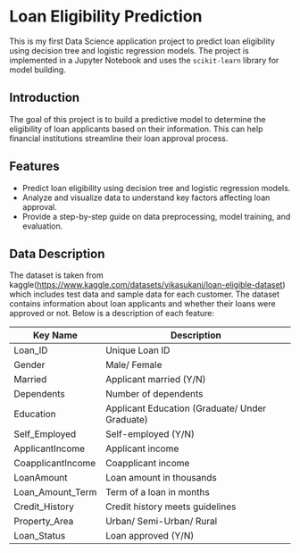 
# Loan Eligibility Prediction

This is my first Data Science application project to predict loan eligibility using decision tree and logistic regression models. 
The project is implemented in a Jupyter Notebook and uses the `scikit-learn` library for model building. 



## Introduction

The goal of this project is to build a predictive model to determine the eligibility of loan applicants based on their information. 
This can help financial institutions streamline their loan approval process.

## Features

- Predict loan eligibility using decision tree and logistic regression models.
- Analyze and visualize data to understand key factors affecting loan approval.
- Provide a step-by-step guide on data preprocessing, model training, and evaluation.

## Data Description
The dataset is taken from kaggle(https://www.kaggle.com/datasets/vikasukani/loan-eligible-dataset) which includes test data and sample data for each customer.
The dataset contains information about loan applicants and whether their loans were approved or not. Below is a description of each feature:

| Key Name           | Description                                   |
|--------------------|-----------------------------------------------|
| Loan_ID            | Unique Loan ID                                |
| Gender             | Male/ Female                                  |
| Married            | Applicant married (Y/N)                       |
| Dependents         | Number of dependents                          |
| Education          | Applicant Education (Graduate/ Under Graduate)|
| Self_Employed      | Self-employed (Y/N)                           |
| ApplicantIncome    | Applicant income                              |
| CoapplicantIncome  | Coapplicant income                            |
| LoanAmount         | Loan amount in thousands                      |
| Loan_Amount_Term   | Term of a loan in months                      |
| Credit_History     | Credit history meets guidelines               |
| Property_Area      | Urban/ Semi-Urban/ Rural                      |
| Loan_Status        | Loan approved (Y/N)                           |


